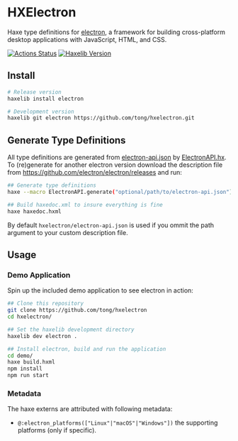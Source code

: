 
HXElectron
==========
Haxe type definitions for [electron](https://electronjs.org/), a framework for building cross-platform desktop applications with JavaScript, HTML, and CSS.

[![Actions Status](https://github.com/tong/hxelectron/workflows/CI/badge.svg)](https://github.com/tong/hxelectron) [![Haxelib Version](https://img.shields.io/github/tag/tong/hxelectron.svg?style=flat-square&colorA=EA8220&colorB=FBC707&label=haxelib)](http://lib.haxe.org/p/electron/)



## Install

```sh
# Release version
haxelib install electron

# Development version
haxelib git electron https://github.com/tong/hxelectron.git
```


## Generate Type Definitions

All type definitions are generated from [electron-api.json](electron-api.json) by [ElectronAPI.hx](ElectronAPI.hx).  
To (re)generate for another electron version download the description file from https://github.com/electron/electron/releases and run:

```sh
## Generate type definitions
haxe --macro ElectronAPI.generate("optional/path/to/electron-api.json")

## Build haxedoc.xml to insure everything is fine
haxe haxedoc.hxml
```

By default `hxelectron/electron-api.json` is used if you ommit the path argument to your custom description file.



## Usage

### Demo Application

Spin up the included demo application to see electron in action:

```sh
## Clone this repository
git clone https://github.com/tong/hxelectron
cd hxelectron/

## Set the haxelib development directory
haxelib dev electron .

## Install electron, build and run the application
cd demo/
haxe build.hxml
npm install
npm run start
```

### Metadata

The haxe externs are attributed with following metadata:
 - `@:electron_platforms(["Linux"|"macOS"|"Windows"])` the supporting platforms (only if specific).
